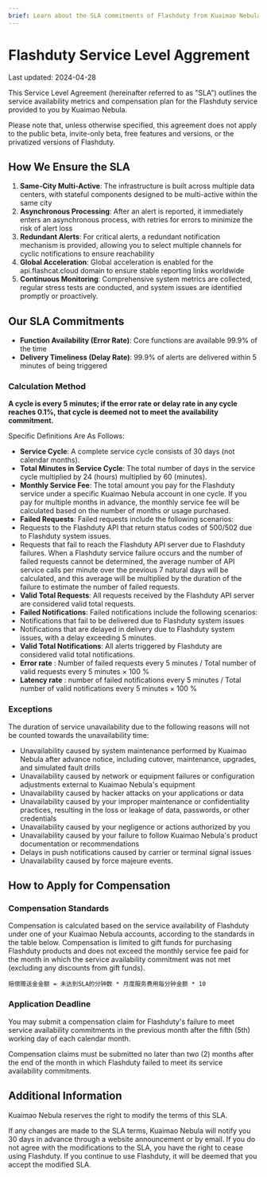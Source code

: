 ```yaml
---
brief: Learn about the SLA commitments of Flashduty from Kuaimao Nebula Technology Co., Ltd
---
```


# Flashduty Service Level Aggrement

Last updated: 2024-04-28

This Service Level Agreement (hereinafter referred to as "SLA") outlines the service availability metrics and compensation plan for the Flashduty service provided to you by Kuaimao Nebula.

Please note that, unless otherwise specified, this agreement does not apply to the public beta, invite-only beta, free features and versions, or the privatized versions of Flashduty.

## How We Ensure the SLA

1. **Same-City Multi-Active**: The infrastructure is built across multiple data centers, with stateful components designed to be multi-active within the same city
2. **Asynchronous Processing**: After an alert is reported, it immediately enters an asynchronous process, with retries for errors to minimize the risk of alert loss
3. **Redundant Alerts**: For critical alerts, a redundant notification mechanism is provided, allowing you to select multiple channels for cyclic notifications to ensure reachability
4. **Global Acceleration**: Global acceleration is enabled for the api.flashcat.cloud domain to ensure stable reporting links worldwide
5. **Continuous Monitoring**: Comprehensive system metrics are collected, regular stress tests are conducted, and system issues are identified promptly or proactively.

## Our SLA Commitments

- **Function Availability (Error Rate)**: Core functions are available 99.9% of the time
- **Delivery Timeliness (Delay Rate)**: 99.9% of alerts are delivered within 5 minutes of being triggered

### Calculation Method

**A cycle is every 5 minutes; if the error rate or delay rate in any cycle reaches 0.1%, that cycle is deemed not to meet the availability commitment.**

Specific Definitions Are As Follows:

- **Service Cycle**: A complete service cycle consists of 30 days (not calendar months).
- **Total Minutes in Service Cycle**: The total number of days in the service cycle multiplied by 24 (hours) multiplied by 60 (minutes).
- **Monthly Service Fee**: The total amount you pay for the Flashduty service under a specific Kuaimao Nebula account in one cycle. If you pay for multiple months in advance, the monthly service fee will be calculated based on the number of months or usage purchased.
- **Failed Requests**: Failed requests include the following scenarios:
- Requests to the Flashduty API that return status codes of 500/502 due to Flashduty system issues.
- Requests that fail to reach the Flashduty API server due to Flashduty failures. When a Flashduty service failure occurs and the number of failed requests cannot be determined, the average number of API service calls per minute over the previous 7 natural days will be calculated, and this average will be multiplied by the duration of the failure to estimate the number of failed requests.
- **Valid Total Requests**: All requests received by the Flashduty API server are considered valid total requests.
- **Failed Notifications**: Failed notifications include the following scenarios:
- Notifications that fail to be delivered due to Flashduty system issues
- Notifications that are delayed in delivery due to Flashduty system issues, with a delay exceeding 5 minutes.
- **Valid Total Notifications**: All alerts triggered by Flashduty are considered valid total notifications.
- **Error rate** : Number of failed requests every 5 minutes / Total number of valid requests every 5 minutes × 100 %
- **Latency rate** : number of failed notifications every 5 minutes / Total number of valid notifications every 5 minutes × 100 %

### Exceptions

The duration of service unavailability due to the following reasons will not be counted towards the unavailability time:

- Unavailability caused by system maintenance performed by Kuaimao Nebula after advance notice, including cutover, maintenance, upgrades, and simulated fault drills
- Unavailability caused by network or equipment failures or configuration adjustments external to Kuaimao Nebula's equipment
- Unavailability caused by hacker attacks on your applications or data
- Unavailability caused by your improper maintenance or confidentiality practices, resulting in the loss or leakage of data, passwords, or other credentials
- Unavailability caused by your negligence or actions authorized by you
- Unavailability caused by your failure to follow Kuaimao Nebula's product documentation or recommendations
- Delays in push notifications caused by carrier or terminal signal issues
- Unavailability caused by force majeure events.

## How to Apply for Compensation

### Compensation Standards

Compensation is calculated based on the service availability of Flashduty under one of your Kuaimao Nebula accounts, according to the standards in the table below. Compensation is limited to gift funds for purchasing Flashduty products and does not exceed the monthly service fee paid for the month in which the service availability commitment was not met (excluding any discounts from gift funds).

```
赔偿赠送金金额 = 未达到SLA的分钟数 * 月度服务费用每分钟金额 * 10
```

### Application Deadline

You may submit a compensation claim for Flashduty's failure to meet service availability commitments in the previous month after the fifth (5th) working day of each calendar month.

Compensation claims must be submitted no later than two (2) months after the end of the month in which Flashduty failed to meet its service availability commitments.

## Additional Information

Kuaimao Nebula reserves the right to modify the terms of this SLA.

If any changes are made to the SLA terms, Kuaimao Nebula will notify you 30 days in advance through a website announcement or by email. If you do not agree with the modifications to the SLA, you have the right to cease using Flashduty. If you continue to use Flashduty, it will be deemed that you accept the modified SLA.